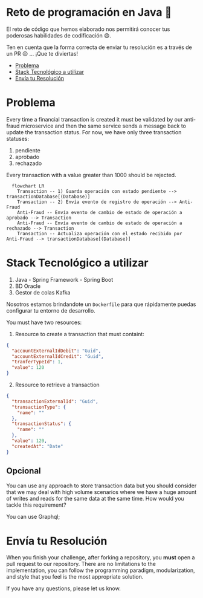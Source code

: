 # Reto de programación en Java :rocket:

El reto de código que hemos elaborado nos permitirá conocer tus poderosas habilidades de codificación :smile:. 

Ten en cuenta que la forma correcta de enviar tu resolución es a través de un PR :wink: ... ¡Que te diviertas!

- [Problema](#problem)
- [Stack Tecnológico a utilizar](#tech_stack)
- [Envía tu Resolución](#send_us_your_challenge)

# Problema

Every time a financial transaction is created it must be validated by our anti-fraud microservice and then the same service sends a message back to update the transaction status.
For now, we have only three transaction statuses:

<ol>
  <li>pendiente</li>
  <li>aprobado</li>
  <li>rechazado</li>  
</ol>

Every transaction with a value greater than 1000 should be rejected.

```mermaid
  flowchart LR
    Transaction -- 1) Guarda operación con estado pendiente --> transactionDatabase[(Database)]
    Transaction -- 2) Envía evento de registro de operación --> Anti-Fraud
    Anti-Fraud -- Envía evento de cambio de estado de operación a aprobado --> Transaction
    Anti-Fraud -- Envía evento de cambio de estado de operación a rechazado --> Transaction
    Transaction -- Actualiza operación con el estado recibido por Anti-Fraud --> transactionDatabase[(Database)]
```

# Stack Tecnológico a utilizar

<ol>
  <li>Java - Spring Framework - Spring Boot</li>
  <li>BD Oracle</li>
  <li>Gestor de colas Kafka</li>    
</ol>

Nosotros estamos brindandote un `Dockerfile` para que rápidamente puedas configurar tu entorno de desarrollo.

You must have two resources:

1. Resource to create a transaction that must containt:

```json
{
  "accountExternalIdDebit": "Guid",
  "accountExternalIdCredit": "Guid",
  "tranferTypeId": 1,
  "value": 120
}
```

2. Resource to retrieve a transaction

```json
{
  "transactionExternalId": "Guid",
  "transactionType": {
    "name": ""
  },
  "transactionStatus": {
    "name": ""
  },
  "value": 120,
  "createdAt": "Date"
}
```

## Opcional

You can use any approach to store transaction data but you should consider that we may deal with high volume scenarios where we have a huge amount of writes and reads for the same data at the same time. How would you tackle this requirement?

You can use Graphql;

# Envía tu Resolución

When you finish your challenge, after forking a repository, you **must** open a pull request to our repository. There are no limitations to the implementation, you can follow the programming paradigm, modularization, and style that you feel is the most appropriate solution.

If you have any questions, please let us know.
